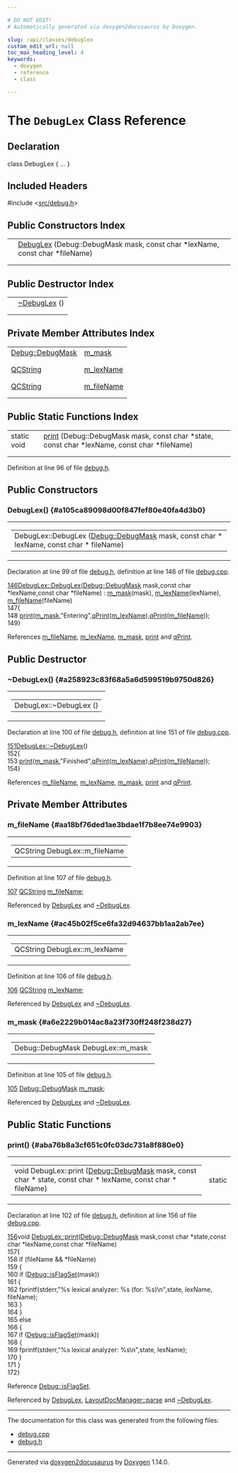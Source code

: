 ```yaml
---

# DO NOT EDIT!
# Automatically generated via doxygen2docusaurus by Doxygen.

slug: /api/classes/debuglex
custom_edit_url: null
toc_max_heading_level: 4
keywords:
  - doxygen
  - reference
  - class

---
```


<div class="doxyPage">

# The `DebugLex` Class Reference



## Declaration

<div class="doxyDeclaration">
class DebugLex { ... }
</div>

## Included Headers

<div class="doxyIncludesList">#include &lt;<a href="/web-doxygen/docs/api/files/src/debug-h">src/debug.h</a>&gt;
</div>

## Public Constructors Index

<table class="doxyMembersIndex">

<tr class="doxyMemberIndexItem">
<td class="doxyMemberIndexItemType" align="left" valign="top"></td>
<td class="doxyMemberIndexItemName" align="left" valign="top"><a href="#a105ca89098d00f847fef80e40fa4d3b0">DebugLex</a> (Debug::DebugMask mask, const char *lexName, const char *fileName)</td>
</tr>
<tr class="doxyMemberIndexDescription">
<td class="doxyMemberIndexDescriptionLeft"></td>
<td class="doxyMemberIndexDescriptionRight">
</td>
</tr>
<tr class="doxyMemberIndexSeparator">
<td class="doxyMemberIndexSeparator" colspan="2"></td>
</tr>

</table>

## Public Destructor Index

<table class="doxyMembersIndex">

<tr class="doxyMemberIndexItem">
<td class="doxyMemberIndexItemType" align="left" valign="top"></td>
<td class="doxyMemberIndexItemName" align="left" valign="top"><a href="#a258923c83f68a5a6d599519b9750d826">~DebugLex</a> ()</td>
</tr>
<tr class="doxyMemberIndexDescription">
<td class="doxyMemberIndexDescriptionLeft"></td>
<td class="doxyMemberIndexDescriptionRight">
</td>
</tr>
<tr class="doxyMemberIndexSeparator">
<td class="doxyMemberIndexSeparator" colspan="2"></td>
</tr>

</table>

## Private Member Attributes Index

<table class="doxyMembersIndex">

<tr class="doxyMemberIndexItem">
<td class="doxyMemberIndexItemType" align="left" valign="top"><a href="/web-doxygen/docs/api/classes/debug/#a1c3f4696cf44a23f41e034323c426f7d">Debug::DebugMask</a></td>
<td class="doxyMemberIndexItemName" align="left" valign="top"><a href="#a6e2229b014ac8a23f730ff248f238d27">m_mask</a></td>
</tr>
<tr class="doxyMemberIndexDescription">
<td class="doxyMemberIndexDescriptionLeft"></td>
<td class="doxyMemberIndexDescriptionRight">
</td>
</tr>
<tr class="doxyMemberIndexSeparator">
<td class="doxyMemberIndexSeparator" colspan="2"></td>
</tr>

<tr class="doxyMemberIndexItem">
<td class="doxyMemberIndexItemType" align="left" valign="top"><a href="/web-doxygen/docs/api/classes/qcstring">QCString</a></td>
<td class="doxyMemberIndexItemName" align="left" valign="top"><a href="#ac45b02f5ce6fa32d94637bb1aa2ab7ee">m_lexName</a></td>
</tr>
<tr class="doxyMemberIndexDescription">
<td class="doxyMemberIndexDescriptionLeft"></td>
<td class="doxyMemberIndexDescriptionRight">
</td>
</tr>
<tr class="doxyMemberIndexSeparator">
<td class="doxyMemberIndexSeparator" colspan="2"></td>
</tr>

<tr class="doxyMemberIndexItem">
<td class="doxyMemberIndexItemType" align="left" valign="top"><a href="/web-doxygen/docs/api/classes/qcstring">QCString</a></td>
<td class="doxyMemberIndexItemName" align="left" valign="top"><a href="#aa18bf76ded1ae3bdae1f7b8ee74e9903">m_fileName</a></td>
</tr>
<tr class="doxyMemberIndexDescription">
<td class="doxyMemberIndexDescriptionLeft"></td>
<td class="doxyMemberIndexDescriptionRight">
</td>
</tr>
<tr class="doxyMemberIndexSeparator">
<td class="doxyMemberIndexSeparator" colspan="2"></td>
</tr>

</table>

## Public Static Functions Index

<table class="doxyMembersIndex">

<tr class="doxyMemberIndexItem">
<td class="doxyMemberIndexItemType" align="left" valign="top">static void</td>
<td class="doxyMemberIndexItemName" align="left" valign="top"><a href="#aba76b8a3cf651c0fc03dc731a8f880e0">print</a> (Debug::DebugMask mask, const char *state, const char *lexName, const char *fileName)</td>
</tr>
<tr class="doxyMemberIndexDescription">
<td class="doxyMemberIndexDescriptionLeft"></td>
<td class="doxyMemberIndexDescriptionRight">
</td>
</tr>
<tr class="doxyMemberIndexSeparator">
<td class="doxyMemberIndexSeparator" colspan="2"></td>
</tr>

</table>


<p>Definition at line 96 of file <a href="/web-doxygen/docs/api/files/src/debug-h">debug.h</a>.</p>


<div class="doxySectionDef">

## Public Constructors

### DebugLex() {#a105ca89098d00f847fef80e40fa4d3b0}

<div class="doxyMemberItem">
<div class="doxyMemberProto">
<table class="doxyMemberLabels">
<tr class="doxyMemberLabels">
<td class="doxyMemberLabelsLeft">
<table class="doxyMemberName">
<tr>
<td class="doxyMemberName">DebugLex::DebugLex (<a href="/web-doxygen/docs/api/classes/debug/#a1c3f4696cf44a23f41e034323c426f7d">Debug::DebugMask</a> mask, const char * lexName, const char * fileName)</td>
</tr>
</table>
</td>
</tr>
</table>
</div>
<div class="doxyMemberDoc">



<p>Declaration at line 99 of file <a href="/web-doxygen/docs/api/files/src/debug-h">debug.h</a>, definition at line 146 of file <a href="/web-doxygen/docs/api/files/src/debug-cpp">debug.cpp</a>.</p>


<div class="doxyProgramListing">

<div class="doxyCodeLine"><span class="doxyLineNumber"><a href="#a105ca89098d00f847fef80e40fa4d3b0">146</a></span><span class="doxyLineContent"><span class="doxyHighlight"><a href="#a105ca89098d00f847fef80e40fa4d3b0">DebugLex::DebugLex</a>(<a href="/web-doxygen/docs/api/classes/debug/#a1c3f4696cf44a23f41e034323c426f7d">Debug::DebugMask</a> mask,</span><span class="doxyHighlightKeyword">const</span><span class="doxyHighlight"> </span><span class="doxyHighlightKeywordType">char</span><span class="doxyHighlight"> *lexName,</span><span class="doxyHighlightKeyword">const</span><span class="doxyHighlight"> </span><span class="doxyHighlightKeywordType">char</span><span class="doxyHighlight"> *fileName) : <a href="#a6e2229b014ac8a23f730ff248f238d27">m_mask</a>(mask), <a href="#ac45b02f5ce6fa32d94637bb1aa2ab7ee">m_lexName</a>(lexName), <a href="#aa18bf76ded1ae3bdae1f7b8ee74e9903">m_fileName</a>(fileName)</span></span></div>
<div class="doxyCodeLine"><span class="doxyLineNumber">147</span><span class="doxyLineContent"><span class="doxyHighlight">{</span></span></div>
<div class="doxyCodeLine"><span class="doxyLineNumber">148</span><span class="doxyLineContent"><span class="doxyHighlight">  <a href="#aba76b8a3cf651c0fc03dc731a8f880e0">print</a>(<a href="#a6e2229b014ac8a23f730ff248f238d27">m_mask</a>,</span><span class="doxyHighlightStringLiteral">"Entering"</span><span class="doxyHighlight">,<a href="/web-doxygen/docs/api/files/src/qcstring-h/#a9851ebb5ae2f65b4d2b1d08421edbfd2">qPrint</a>(<a href="#ac45b02f5ce6fa32d94637bb1aa2ab7ee">m_lexName</a>),<a href="/web-doxygen/docs/api/files/src/qcstring-h/#a9851ebb5ae2f65b4d2b1d08421edbfd2">qPrint</a>(<a href="#aa18bf76ded1ae3bdae1f7b8ee74e9903">m_fileName</a>));</span></span></div>
<div class="doxyCodeLine"><span class="doxyLineNumber">149</span><span class="doxyLineContent"><span class="doxyHighlight">}</span></span></div>

</div>


<p>References <a href="#aa18bf76ded1ae3bdae1f7b8ee74e9903">m_fileName</a>, <a href="#ac45b02f5ce6fa32d94637bb1aa2ab7ee">m_lexName</a>, <a href="#a6e2229b014ac8a23f730ff248f238d27">m_mask</a>, <a href="#aba76b8a3cf651c0fc03dc731a8f880e0">print</a> and <a href="/web-doxygen/docs/api/files/src/qcstring-h/#a9851ebb5ae2f65b4d2b1d08421edbfd2">qPrint</a>.</p>

</div>
</div>

</div>

<div class="doxySectionDef">

## Public Destructor

### \~DebugLex() {#a258923c83f68a5a6d599519b9750d826}

<div class="doxyMemberItem">
<div class="doxyMemberProto">
<table class="doxyMemberLabels">
<tr class="doxyMemberLabels">
<td class="doxyMemberLabelsLeft">
<table class="doxyMemberName">
<tr>
<td class="doxyMemberName">DebugLex::~DebugLex ()</td>
</tr>
</table>
</td>
</tr>
</table>
</div>
<div class="doxyMemberDoc">



<p>Declaration at line 100 of file <a href="/web-doxygen/docs/api/files/src/debug-h">debug.h</a>, definition at line 151 of file <a href="/web-doxygen/docs/api/files/src/debug-cpp">debug.cpp</a>.</p>


<div class="doxyProgramListing">

<div class="doxyCodeLine"><span class="doxyLineNumber"><a href="#a258923c83f68a5a6d599519b9750d826">151</a></span><span class="doxyLineContent"><span class="doxyHighlight"><a href="#a258923c83f68a5a6d599519b9750d826">DebugLex::~DebugLex</a>()</span></span></div>
<div class="doxyCodeLine"><span class="doxyLineNumber">152</span><span class="doxyLineContent"><span class="doxyHighlight">{</span></span></div>
<div class="doxyCodeLine"><span class="doxyLineNumber">153</span><span class="doxyLineContent"><span class="doxyHighlight">  <a href="#aba76b8a3cf651c0fc03dc731a8f880e0">print</a>(<a href="#a6e2229b014ac8a23f730ff248f238d27">m_mask</a>,</span><span class="doxyHighlightStringLiteral">"Finished"</span><span class="doxyHighlight">,<a href="/web-doxygen/docs/api/files/src/qcstring-h/#a9851ebb5ae2f65b4d2b1d08421edbfd2">qPrint</a>(<a href="#ac45b02f5ce6fa32d94637bb1aa2ab7ee">m_lexName</a>),<a href="/web-doxygen/docs/api/files/src/qcstring-h/#a9851ebb5ae2f65b4d2b1d08421edbfd2">qPrint</a>(<a href="#aa18bf76ded1ae3bdae1f7b8ee74e9903">m_fileName</a>));</span></span></div>
<div class="doxyCodeLine"><span class="doxyLineNumber">154</span><span class="doxyLineContent"><span class="doxyHighlight">}</span></span></div>

</div>


<p>References <a href="#aa18bf76ded1ae3bdae1f7b8ee74e9903">m_fileName</a>, <a href="#ac45b02f5ce6fa32d94637bb1aa2ab7ee">m_lexName</a>, <a href="#a6e2229b014ac8a23f730ff248f238d27">m_mask</a>, <a href="#aba76b8a3cf651c0fc03dc731a8f880e0">print</a> and <a href="/web-doxygen/docs/api/files/src/qcstring-h/#a9851ebb5ae2f65b4d2b1d08421edbfd2">qPrint</a>.</p>

</div>
</div>

</div>

<div class="doxySectionDef">

## Private Member Attributes

### m\_fileName {#aa18bf76ded1ae3bdae1f7b8ee74e9903}

<div class="doxyMemberItem">
<div class="doxyMemberProto">
<table class="doxyMemberLabels">
<tr class="doxyMemberLabels">
<td class="doxyMemberLabelsLeft">
<table class="doxyMemberName">
<tr>
<td class="doxyMemberName">QCString DebugLex::m_fileName</td>
</tr>
</table>
</td>
</tr>
</table>
</div>
<div class="doxyMemberDoc">



<p>Definition at line 107 of file <a href="/web-doxygen/docs/api/files/src/debug-h">debug.h</a>.</p>


<div class="doxyProgramListing">

<div class="doxyCodeLine"><span class="doxyLineNumber"><a href="#aa18bf76ded1ae3bdae1f7b8ee74e9903">107</a></span><span class="doxyLineContent"><span class="doxyHighlight">    <a href="/web-doxygen/docs/api/classes/qcstring">QCString</a> <a href="#aa18bf76ded1ae3bdae1f7b8ee74e9903">m_fileName</a>;</span></span></div>

</div>


<p>Referenced by <a href="#a105ca89098d00f847fef80e40fa4d3b0">DebugLex</a> and <a href="#a258923c83f68a5a6d599519b9750d826">~DebugLex</a>.</p>

</div>
</div>

### m\_lexName {#ac45b02f5ce6fa32d94637bb1aa2ab7ee}

<div class="doxyMemberItem">
<div class="doxyMemberProto">
<table class="doxyMemberLabels">
<tr class="doxyMemberLabels">
<td class="doxyMemberLabelsLeft">
<table class="doxyMemberName">
<tr>
<td class="doxyMemberName">QCString DebugLex::m_lexName</td>
</tr>
</table>
</td>
</tr>
</table>
</div>
<div class="doxyMemberDoc">



<p>Definition at line 106 of file <a href="/web-doxygen/docs/api/files/src/debug-h">debug.h</a>.</p>


<div class="doxyProgramListing">

<div class="doxyCodeLine"><span class="doxyLineNumber"><a href="#ac45b02f5ce6fa32d94637bb1aa2ab7ee">106</a></span><span class="doxyLineContent"><span class="doxyHighlight">    <a href="/web-doxygen/docs/api/classes/qcstring">QCString</a> <a href="#ac45b02f5ce6fa32d94637bb1aa2ab7ee">m_lexName</a>;</span></span></div>

</div>


<p>Referenced by <a href="#a105ca89098d00f847fef80e40fa4d3b0">DebugLex</a> and <a href="#a258923c83f68a5a6d599519b9750d826">~DebugLex</a>.</p>

</div>
</div>

### m\_mask {#a6e2229b014ac8a23f730ff248f238d27}

<div class="doxyMemberItem">
<div class="doxyMemberProto">
<table class="doxyMemberLabels">
<tr class="doxyMemberLabels">
<td class="doxyMemberLabelsLeft">
<table class="doxyMemberName">
<tr>
<td class="doxyMemberName">Debug::DebugMask DebugLex::m_mask</td>
</tr>
</table>
</td>
</tr>
</table>
</div>
<div class="doxyMemberDoc">



<p>Definition at line 105 of file <a href="/web-doxygen/docs/api/files/src/debug-h">debug.h</a>.</p>


<div class="doxyProgramListing">

<div class="doxyCodeLine"><span class="doxyLineNumber"><a href="#a6e2229b014ac8a23f730ff248f238d27">105</a></span><span class="doxyLineContent"><span class="doxyHighlight">    <a href="/web-doxygen/docs/api/classes/debug/#a1c3f4696cf44a23f41e034323c426f7d">Debug::DebugMask</a> <a href="#a6e2229b014ac8a23f730ff248f238d27">m_mask</a>;</span></span></div>

</div>


<p>Referenced by <a href="#a105ca89098d00f847fef80e40fa4d3b0">DebugLex</a> and <a href="#a258923c83f68a5a6d599519b9750d826">~DebugLex</a>.</p>

</div>
</div>

</div>

<div class="doxySectionDef">

## Public Static Functions

### print() {#aba76b8a3cf651c0fc03dc731a8f880e0}

<div class="doxyMemberItem">
<div class="doxyMemberProto">
<table class="doxyMemberLabels">
<tr class="doxyMemberLabels">
<td class="doxyMemberLabelsLeft">
<table class="doxyMemberName">
<tr>
<td class="doxyMemberName">void DebugLex::print (<a href="/web-doxygen/docs/api/classes/debug/#a1c3f4696cf44a23f41e034323c426f7d">Debug::DebugMask</a> mask, const char * state, const char * lexName, const char * fileName)</td>
</tr>
</table>
</td>
<td class="doxyMemberLabelsRight">
<span class="doxyMemberLabels">
<span class="doxyMemberLabel static">static</span>
</span>
</td>
</tr>
</table>
</div>
<div class="doxyMemberDoc">



<p>Declaration at line 102 of file <a href="/web-doxygen/docs/api/files/src/debug-h">debug.h</a>, definition at line 156 of file <a href="/web-doxygen/docs/api/files/src/debug-cpp">debug.cpp</a>.</p>


<div class="doxyProgramListing">

<div class="doxyCodeLine"><span class="doxyLineNumber"><a href="#aba76b8a3cf651c0fc03dc731a8f880e0">156</a></span><span class="doxyLineContent"><span class="doxyHighlightKeywordType">void</span><span class="doxyHighlight"> <a href="#aba76b8a3cf651c0fc03dc731a8f880e0">DebugLex::print</a>(<a href="/web-doxygen/docs/api/classes/debug/#a1c3f4696cf44a23f41e034323c426f7d">Debug::DebugMask</a> mask,</span><span class="doxyHighlightKeyword">const</span><span class="doxyHighlight"> </span><span class="doxyHighlightKeywordType">char</span><span class="doxyHighlight"> *state,</span><span class="doxyHighlightKeyword">const</span><span class="doxyHighlight"> </span><span class="doxyHighlightKeywordType">char</span><span class="doxyHighlight"> *lexName,</span><span class="doxyHighlightKeyword">const</span><span class="doxyHighlight"> </span><span class="doxyHighlightKeywordType">char</span><span class="doxyHighlight"> *fileName)</span></span></div>
<div class="doxyCodeLine"><span class="doxyLineNumber">157</span><span class="doxyLineContent"><span class="doxyHighlight">{</span></span></div>
<div class="doxyCodeLine"><span class="doxyLineNumber">158</span><span class="doxyLineContent"><span class="doxyHighlight">  </span><span class="doxyHighlightKeywordFlow">if</span><span class="doxyHighlight"> (fileName &amp;&amp; *fileName)</span></span></div>
<div class="doxyCodeLine"><span class="doxyLineNumber">159</span><span class="doxyLineContent"><span class="doxyHighlight">  {</span></span></div>
<div class="doxyCodeLine"><span class="doxyLineNumber">160</span><span class="doxyLineContent"><span class="doxyHighlight">    </span><span class="doxyHighlightKeywordFlow">if</span><span class="doxyHighlight"> (<a href="/web-doxygen/docs/api/classes/debug/#a96e9401783e852c91f341b3f98198061">Debug::isFlagSet</a>(mask))</span></span></div>
<div class="doxyCodeLine"><span class="doxyLineNumber">161</span><span class="doxyLineContent"><span class="doxyHighlight">    {</span></span></div>
<div class="doxyCodeLine"><span class="doxyLineNumber">162</span><span class="doxyLineContent"><span class="doxyHighlight">      fprintf(stderr,</span><span class="doxyHighlightStringLiteral">"%s lexical analyzer: %s (for: %s)\n"</span><span class="doxyHighlight">,state, lexName, fileName);</span></span></div>
<div class="doxyCodeLine"><span class="doxyLineNumber">163</span><span class="doxyLineContent"><span class="doxyHighlight">    }</span></span></div>
<div class="doxyCodeLine"><span class="doxyLineNumber">164</span><span class="doxyLineContent"><span class="doxyHighlight">  }</span></span></div>
<div class="doxyCodeLine"><span class="doxyLineNumber">165</span><span class="doxyLineContent"><span class="doxyHighlight">  </span><span class="doxyHighlightKeywordFlow">else</span></span></div>
<div class="doxyCodeLine"><span class="doxyLineNumber">166</span><span class="doxyLineContent"><span class="doxyHighlight">  {</span></span></div>
<div class="doxyCodeLine"><span class="doxyLineNumber">167</span><span class="doxyLineContent"><span class="doxyHighlight">    </span><span class="doxyHighlightKeywordFlow">if</span><span class="doxyHighlight"> (<a href="/web-doxygen/docs/api/classes/debug/#a96e9401783e852c91f341b3f98198061">Debug::isFlagSet</a>(mask))</span></span></div>
<div class="doxyCodeLine"><span class="doxyLineNumber">168</span><span class="doxyLineContent"><span class="doxyHighlight">    {</span></span></div>
<div class="doxyCodeLine"><span class="doxyLineNumber">169</span><span class="doxyLineContent"><span class="doxyHighlight">      fprintf(stderr,</span><span class="doxyHighlightStringLiteral">"%s lexical analyzer: %s\n"</span><span class="doxyHighlight">,state, lexName);</span></span></div>
<div class="doxyCodeLine"><span class="doxyLineNumber">170</span><span class="doxyLineContent"><span class="doxyHighlight">    }</span></span></div>
<div class="doxyCodeLine"><span class="doxyLineNumber">171</span><span class="doxyLineContent"><span class="doxyHighlight">  }</span></span></div>
<div class="doxyCodeLine"><span class="doxyLineNumber">172</span><span class="doxyLineContent"><span class="doxyHighlight">}</span></span></div>

</div>


<p>Reference <a href="/web-doxygen/docs/api/classes/debug/#a96e9401783e852c91f341b3f98198061">Debug::isFlagSet</a>.</p>


<p>Referenced by <a href="#a105ca89098d00f847fef80e40fa4d3b0">DebugLex</a>, <a href="/web-doxygen/docs/api/classes/layoutdocmanager/#aa40638bbc3b82e1b24a760b6e5dff877">LayoutDocManager::parse</a> and <a href="#a258923c83f68a5a6d599519b9750d826">~DebugLex</a>.</p>

</div>
</div>

</div>

<hr/>

The documentation for this class was generated from the following files:

<ul>
<li><a href="/web-doxygen/docs/api/files/src/debug-cpp">debug.cpp</a></li>
<li><a href="/web-doxygen/docs/api/files/src/debug-h">debug.h</a></li>
</ul>

<hr/>

<p class="doxyGeneratedBy">Generated via <a href="https://github.com/xpack/doxygen2docusaurus">doxygen2docusaurus</a> by <a href="https://www.doxygen.nl">Doxygen</a> 1.14.0.</p>

</div>
